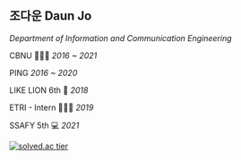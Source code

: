 
## 조다운 Daun Jo

*Department of Information and Communication Engineering*

CBNU 👩🏻‍🎓 *2016 ~ 2021*

PING *2016 ~ 2020*

LIKE LION 6th 🦁 *2018*

ETRI - Intern 👩🏻‍💻 *2019*

SSAFY 5th 💻 *2021*


[![solved.ac tier](http://mazassumnida.wtf/api/mini/generate_badge?boj={jodawoooon})](https://solved.ac/{jodawoooon})
